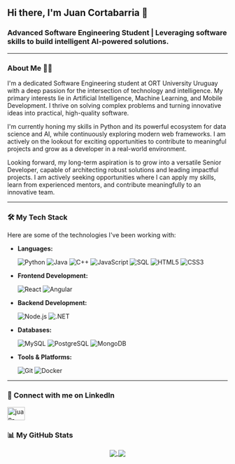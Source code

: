 ## Hi there, I'm Juan Cortabarria 👋

### Advanced Software Engineering Student | Leveraging software skills to build intelligent AI-powered solutions.
---

### About Me 👨‍💻

I'm a dedicated Software Engineering student at ORT University Uruguay with a deep passion for the intersection of technology and intelligence. My primary interests lie in Artificial Intelligence, Machine Learning, and Mobile Development. I thrive on solving complex problems and turning innovative ideas into practical, high-quality software.

I'm currently honing my skills in Python and its powerful ecosystem for data science and AI, while continuously exploring modern web frameworks. I am actively on the lookout for exciting opportunities to contribute to meaningful projects and grow as a developer in a real-world environment.

Looking forward, my long-term aspiration is to grow into a versatile Senior Developer, capable of architecting robust solutions and leading impactful projects. I am actively seeking opportunities where I can apply my skills, learn from experienced mentors, and contribute meaningfully to an innovative team.

---

### 🛠️ My Tech Stack

Here are some of the technologies I've been working with:

* **Languages:**

    ![Python](https://img.shields.io/badge/Python-3776AB?style=for-the-badge&logo=python&logoColor=white)
    ![Java](https://img.shields.io/badge/Java-ED8B00?style=for-the-badge&logo=java&logoColor=white)
    ![C++](https://img.shields.io/badge/C%2B%2B-00599C?style=for-the-badge&logo=c%2B%2B&logoColor=white)
    ![JavaScript](https://img.shields.io/badge/JavaScript-F7DF1E?style=for-the-badge&logo=javascript&logoColor=black)
    ![SQL](https://img.shields.io/badge/SQL-025E8C?style=for-the-badge&logo=MicrosoftSQLServer&logoColor=white)
    ![HTML5](https://img.shields.io/badge/HTML5-E34F26?style=for-the-badge&logo=html5&logoColor=white)
    ![CSS3](https://img.shields.io/badge/CSS3-1572B6?style=for-the-badge&logo=css3&logoColor=white)

* **Frontend Development:**

    ![React](https://img.shields.io/badge/React-20232A?style=for-the-badge&logo=react&logoColor=61DAFB)
    ![Angular](https://img.shields.io/badge/Angular-DD0031?style=for-the-badge&logo=angular&logoColor=white)

* **Backend Development:**

    ![Node.js](https://img.shields.io/badge/Node.js-339933?style=for-the-badge&logo=nodedotjs&logoColor=white)
    ![.NET](https://img.shields.io/badge/.NET-512BD4?style=for-the-badge&logo=dotnet&logoColor=white)
    
* **Databases:**

    ![MySQL](https://img.shields.io/badge/MySQL-4479A1?style=for-the-badge&logo=mysql&logoColor=white)
    ![PostgreSQL](https://img.shields.io/badge/PostgreSQL-4169E1?style=for-the-badge&logo=postgresql&logoColor=white)
    ![MongoDB](https://img.shields.io/badge/MongoDB-47A248?style=for-the-badge&logo=mongodb&logoColor=white)

* **Tools & Platforms:**

    ![Git](https://img.shields.io/badge/Git-F05032?style=for-the-badge&logo=git&logoColor=white)
    ![Docker](https://img.shields.io/badge/Docker-2496ED?style=for-the-badge&logo=docker&logoColor=white)

---

### 🔗 Connect with me on LinkedIn

<p align="left">
<a href="https://www.linkedin.com/in/juan-cortabarria-labat" target="blank"><img align="center" src="https://simpleicons.org/icons/linkedin.svg" alt="juan-cortabarria-labat" height="30" width="40" /></a>
</p>

### 📊 My GitHub Stats

<p align="center">
  <a href="https://github.com/anuraghazra/github-readme-stats">
    <img align="center" src="https://github-readme-stats.vercel.app/api?username=JuanCortabarria&show_icons=true&theme=tokyonight&hide_border=true&count_private=true" />
  </a>
  <a href="https://github.com/anuraghazra/github-readme-stats">
    <img align="center" src="https://github-readme-stats.vercel.app/api/top-langs/?username=JuanCortabarria&layout=compact&theme=tokyonight&hide_border=true&langs_count=8" />
  </a>
</p>
